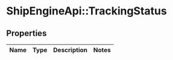 # ShipEngineApi::TrackingStatus

## Properties
Name | Type | Description | Notes
------------ | ------------- | ------------- | -------------


